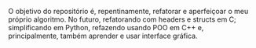 O objetivo do repositório é, repentinamente, refatorar e aperfeiçoar o meu próprio algoritmo. No futuro, refatorando com headers e structs em C; simplificando em Python, refazendo usando POO em C++ e, principalmente, também aprender e usar interface gráfica.